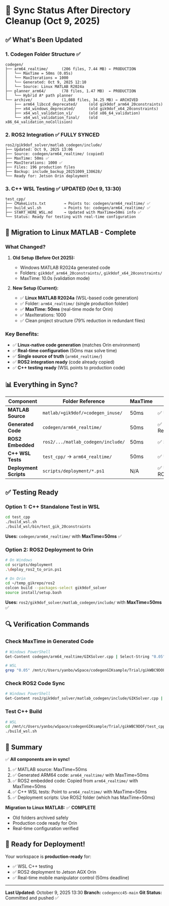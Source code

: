 # 🔄 Sync Status After Directory Cleanup (Oct 9, 2025)

## ✅ What's Been Updated

### 1. **Codegen Folder Structure** ✅
```
codegen/
├── arm64_realtime/      (206 files, 7.44 MB) ← PRODUCTION
│   └── MaxTime = 50ms (0.05s)
│   └── MaxIterations = 1000
│   └── Generated: Oct 9, 2025 12:10
│   └── Source: Linux MATLAB R2024a
├── planner_arm64/       (78 files, 1.47 MB)  ← PRODUCTION
│   └── Hybrid A* path planner
└── archive/             (1,088 files, 34.25 MB) ← ARCHIVED
    ├── arm64_libccd_deprecated/     (old gik9dof_arm64_20constraints)
    ├── x64_windows_deprecated/      (old gik9dof_x64_20constraints)
    ├── x64_wsl_validation_v1/       (old x86_64_validation)
    └── x64_wsl_validation_final/    (old x86_64_validation_noCollision)
```

### 2. **ROS2 Integration** ✅ FULLY SYNCED
```
ros2/gik9dof_solver/matlab_codegen/include/
├── Updated: Oct 9, 2025 13:06
├── Source: codegen/arm64_realtime/ (copied)
├── MaxTime: 50ms ✅
├── MaxIterations: 1000 ✅
├── Files: 196 production files
├── Backup: include_backup_20251009_130628/
└── Ready for: Jetson Orin deployment
```

### 3. **C++ WSL Testing** ✅ UPDATED (Oct 9, 13:30)
```
test_cpp/
├── CMakeLists.txt        → Points to: codegen/arm64_realtime/ ✅
├── build_wsl.sh          → Points to: codegen/arm64_realtime/ ✅
├── START_HERE_WSL.md     → Updated with MaxTime=50ms info ✅
└── Status: Ready for testing with real-time configuration
```

## 🎯 Migration to Linux MATLAB - Complete

### What Changed?
1. **Old Setup (Before Oct 2025):**
   - Windows MATLAB R2024a generated code
   - Folders: `gik9dof_arm64_20constraints/`, `gik9dof_x64_20constraints/`
   - MaxTime: 10.0s (validation mode)

2. **New Setup (Current):**
   - ✅ **Linux MATLAB R2024a** (WSL-based code generation)
   - ✅ Folder: `arm64_realtime/` (single production folder)
   - ✅ **MaxTime: 50ms** (real-time mode for Orin)
   - ✅ MaxIterations: 1000
   - ✅ Clean project structure (79% reduction in redundant files)

### Key Benefits:
- ✅ **Linux-native code generation** (matches Orin environment)
- ✅ **Real-time configuration** (50ms max solve time)
- ✅ **Single source of truth** (`arm64_realtime/`)
- ✅ **ROS2 integration ready** (code already copied)
- ✅ **C++ testing ready** (WSL points to production code)

## 📊 Everything in Sync?

| Component | Folder Reference | MaxTime | Status |
|-----------|-----------------|---------|--------|
| **MATLAB Source** | `matlab/+gik9dof/+codegen_inuse/` | 50ms | ✅ Updated |
| **Generated Code** | `codegen/arm64_realtime/` | 50ms | ✅ Regenerated |
| **ROS2 Embedded** | `ros2/.../matlab_codegen/include/` | 50ms | ✅ Synced |
| **C++ WSL Tests** | `test_cpp/` → `arm64_realtime/` | 50ms | ✅ Updated |
| **Deployment Scripts** | `scripts/deployment/*.ps1` | N/A | ✅ Uses ROS2 folder |

## ✅ Testing Ready

### Option 1: C++ Standalone Test in WSL
```bash
cd test_cpp
./build_wsl.sh
./build_wsl/bin/test_gik_20constraints
```
**Uses:** `codegen/arm64_realtime/` with **MaxTime=50ms** ✅

### Option 2: ROS2 Deployment to Orin
```bash
# On Windows
cd scripts/deployment
.\deploy_ros2_to_orin.ps1

# On Orin
cd ~/temp_gikrepo/ros2
colcon build --packages-select gik9dof_solver
source install/setup.bash
```
**Uses:** `ros2/gik9dof_solver/matlab_codegen/include/` with **MaxTime=50ms** ✅

## 🔍 Verification Commands

### Check MaxTime in Generated Code
```bash
# Windows PowerShell
Get-Content codegen/arm64_realtime/GIKSolver.cpp | Select-String "0.05"

# WSL
grep "0.05" /mnt/c/Users/yanbo/wSpace/codegenGIKsample/Trial/gikWBC9DOF/codegen/arm64_realtime/GIKSolver.cpp
```

### Check ROS2 Code Sync
```bash
# Windows PowerShell
Get-Content ros2/gik9dof_solver/matlab_codegen/include/GIKSolver.cpp | Select-String "0.05"
```

### Test C++ Build
```bash
# WSL
cd /mnt/c/Users/yanbo/wSpace/codegenGIKsample/Trial/gikWBC9DOF/test_cpp
./build_wsl.sh
```

## 📝 Summary

✅ **All components are in sync!**

1. ✅ MATLAB source: MaxTime=50ms
2. ✅ Generated ARM64 code: `arm64_realtime/` with MaxTime=50ms
3. ✅ ROS2 embedded code: Copied from `arm64_realtime/` with MaxTime=50ms
4. ✅ C++ WSL tests: Point to `arm64_realtime/` with MaxTime=50ms
5. ✅ Deployment scripts: Use ROS2 folder (which has MaxTime=50ms)

**Migration to Linux MATLAB:** ✅ **COMPLETE**
- Old folders archived safely
- Production code ready for Orin
- Real-time configuration verified

## 🚀 Ready for Deployment!

Your workspace is **production-ready** for:
- ✅ WSL C++ testing
- ✅ ROS2 deployment to Jetson AGX Orin
- ✅ Real-time mobile manipulator control (50ms deadline)

---
**Last Updated:** October 9, 2025 13:30
**Branch:** `codegencc45-main`
**Git Status:** Committed and pushed ✅
